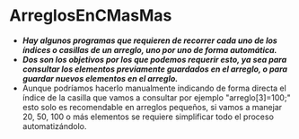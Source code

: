 # ArreglosEnCMasMas

- **_Hay algunos programas que requieren de recorrer cada uno de los índices o casillas de un arreglo, uno por uno de forma automática._** 
- **_Dos son los objetivos por los que podemos requerir esto, ya sea para consultar los elementos previamente guardados en el arreglo, o para guardar nuevos elementos en el arreglo._**
- Aunque podríamos hacerlo manualmente indicando de forma directa el índice de la casilla que vamos a consultar por ejemplo "arreglo[3]=100;" esto solo es recomendable en arreglos pequeños, si vamos a manejar 20, 50, 100 o más elementos se requiere simplificar todo el proceso automatizándolo.
